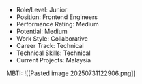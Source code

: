 - Role/Level: Junior
- Position: Frontend Engineers
- Performance Rating: Medium
- Potential: Medium
- Work Style: Collaborative
- Career Track: Technical
- Technical Skills: Technical
- Current Projects: Malaysia

MBTI:
![[Pasted image 20250731122906.png]]